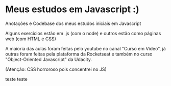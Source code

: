 # Meus estudos em Javascript :)
 Anotações e Codebase dos meus estudos iniciais em Javascript
 
 Alguns exercícios estão em .js (com o node) e outros estão como páginas web (com HTML e CSS)
 
 A maioria das aulas foram feitas pelo youtube no canal "Curso em Vídeo", já outras foram feitas pela plataforma da Rocketseat e também no curso "Object-Oriented Javascript" da Udacity.

   (Atenção: CSS horroroso pois concentrei no JS)

   teste teste

